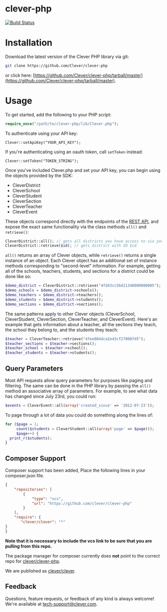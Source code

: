 # clever-php

[![Build Status](https://drone.ops.clever.com/github.com/Clever/clever-php/status.svg?branch=master)](https://drone.ops.clever.com/github.com/Clever/clever-php)

# Installation

Download the latest version of the Clever PHP library via git:

```bash
git clone https://github.com/Clever/clever-php
```

or click here: [https://github.com/Clever/clever-php/tarball/master](https://github.com/Clever/clever-php/tarball/master).


# Usage

To get started, add the following to your PHP script:

```php
require_once("/path/to/clever-php/lib/Clever.php");
```

To authenticate using your API key:

```
Clever::setApiKey("YOUR_API_KEY");
```

If you're authenticating using an oauth token, call `setToken` instead:

```
Clever::setToken("TOKEN_STRING");
```

Once you've included Clever.php and set your API key, you can begin using the objects provided by the SDK:

* CleverDistrict
* CleverSchool
* CleverStudent
* CleverSection
* CleverTeacher
* CleverEvent

These objects correspond directly with the endpoints of the [REST API](https://clever.com/developers/docs), and expose the exact same functionality via the class methods `all()` and `retrieve()`:

```php
CleverDistrict::all(); // gets all districts you have access to via your API key.
CleverDistrict::retrieve($id); // gets district with ID $id
```

`all()` returns an array of Clever objects, while `retrieve()` returns a single instance of an object. Each Clever object has an additional set of instance methods corresponding to "second-level" information. For example, getting all of the schools, teachers, students, and sections for a district could be done like so:

```php
$demo_district = CleverDistrict::retrieve("4fd43cc56d11340000000005");
$demo_schools = $demo_district->schools();
$demo_teachers = $demo_district->teachers();
$demo_students = $demo_district->students();
$demo_sections = $demo_district->sections();
```

The same patterns apply to other Clever objects (CleverSchool, CleverStudent, CleverSection, CleverTeacher, and CleverEvent). Here's an example that gets information about a teacher, all the sections they teach, the school they belong to, and the students they teach:

```php
$teacher = CleverTeacher::retrieve("4fee004dca2e43cf270007d5");
$teacher_sections = $teacher->sections();
$teacher_school = $teacher->school();
$teacher_students = $teacher->students();
```

## Query Parameters

Most API requests allow query parameters for purposes like paging and filtering. The same can be done in the PHP library by passing the `all()` method an associative array of parameters. For example, to see what data has changed since July 23rd, you could run:

```php
$events = CleverEvent::all(array('created_since' => '2012-07-23'));
```

To page through a lot of data you could do something along the lines of:

```php
for ($page = 1;
     count($students = CleverStudent::all(array('page' => $page)));
     $page++) {
  print_r($students);
}
```

## Composer Support

Composer support has been added,  Place the following lines in your composer.json file.

```json
{
    "repositories": [
        {
            "type": "vcs",
            "url": "https://github.com/clever/clever-php"
        }
    ],
    "require": {
       "clever/clever": "*"
}
}
```

**Note that it is necessary to include the vcs link to be sure that you are pulling from this repo.**

The package manager for composer currently does **not** point to the correct repo for [clever/clever-php](https://packagist.org/packages/clever/clever-php).

We are published as [clever/clever](https://packagist.org/packages/clever/clever).


## Feedback

Questions, feature requests, or feedback of any kind is always welcome! We're available at [tech-support@clever.com](mailto:tech-support@clever.com).
